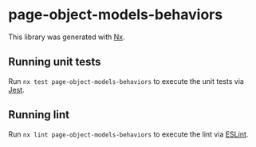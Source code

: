 # page-object-models-behaviors

This library was generated with [Nx](https://nx.dev).

## Running unit tests

Run `nx test page-object-models-behaviors` to execute the unit tests via [Jest](https://jestjs.io).

## Running lint

Run `nx lint page-object-models-behaviors` to execute the lint via [ESLint](https://eslint.org/).
